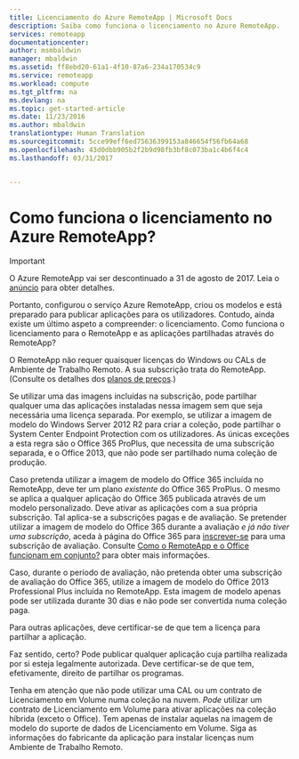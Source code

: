 ```yaml
---
title: Licenciamento do Azure RemoteApp | Microsoft Docs
description: Saiba como funciona o licenciamento no Azure RemoteApp.
services: remoteapp
documentationcenter: 
author: msmbaldwin
manager: mbaldwin
ms.assetid: ff8ebd20-61a1-4f10-87a6-234a170534c9
ms.service: remoteapp
ms.workload: compute
ms.tgt_pltfrm: na
ms.devlang: na
ms.topic: get-started-article
ms.date: 11/23/2016
ms.author: mbaldwin
translationtype: Human Translation
ms.sourcegitcommit: 5cce99eff6ed75636399153a846654f56fb64a68
ms.openlocfilehash: 43d0dbb905b2f2b9d98fb3bf8c073ba1c4b6f4c4
ms.lasthandoff: 03/31/2017


---
```

# <a name="how-does-licensing-work-in-azure-remoteapp"></a>Como funciona o licenciamento no Azure RemoteApp?
> [!IMPORTANT]
> O Azure RemoteApp vai ser descontinuado a 31 de agosto de 2017. Leia o [anúncio](https://go.microsoft.com/fwlink/?linkid=821148) para obter detalhes.
> 
> 

Portanto, configurou o serviço Azure RemoteApp, criou os modelos e está preparado para publicar aplicações para os utilizadores. Contudo, ainda existe um último aspeto a compreender: o licenciamento. Como funciona o licenciamento para o RemoteApp e as aplicações partilhadas através do RemoteApp?

O RemoteApp não requer quaisquer licenças do Windows ou CALs de Ambiente de Trabalho Remoto. A sua subscrição trata do RemoteApp. (Consulte os detalhes dos [planos de preços](https://azure.microsoft.com/pricing/details/remoteapp).)

Se utilizar uma das imagens incluídas na subscrição, pode partilhar qualquer uma das aplicações instaladas nessa imagem sem que seja necessária uma licença separada. Por exemplo, se utilizar a imagem de modelo do Windows Server 2012 R2 para criar a coleção, pode partilhar o System Center Endpoint Protection com os utilizadores. As únicas exceções a esta regra são o Office 365 ProPlus, que necessita de uma subscrição separada, e o Office 2013, que não pode ser partilhado numa coleção de produção.

Caso pretenda utilizar a imagem de modelo do Office 365 incluída no RemoteApp, deve ter um plano *existente* do Office 365 ProPlus. O mesmo se aplica a qualquer aplicação do Office 365 publicada através de um modelo personalizado. Deve ativar as aplicações com a sua própria subscrição. Tal aplica-se a subscrições pagas e de avaliação. Se pretender utilizar a imagem de modelo do Office 365 durante a avaliação *e já não tiver uma subscrição*, aceda à página do Office 365 para [inscrever-se](https://go.microsoft.com/fwlink/p/?LinkID=403802) para uma subscrição de avaliação. Consulte [Como o RemoteApp e o Office funcionam em conjunto?](remoteapp-o365.md) para obter mais informações.

Caso, durante o período de avaliação, não pretenda obter uma subscrição de avaliação do Office 365, utilize a imagem de modelo do Office 2013 Professional Plus incluída no RemoteApp. Esta imagem de modelo apenas pode ser utilizada durante 30 dias e não pode ser convertida numa coleção paga.

Para outras aplicações, deve certificar-se de que tem a licença para partilhar a aplicação.

Faz sentido, certo? Pode publicar qualquer aplicação cuja partilha realizada por si esteja legalmente autorizada. Deve certificar-se de que tem, efetivamente, direito de partilhar os programas.

Tenha em atenção que não pode utilizar uma CAL ou um contrato de Licenciamento em Volume numa coleção na nuvem. *Pode* utilizar um contrato de Licenciamento em Volume para ativar aplicações na coleção híbrida (exceto o Office). Tem apenas de instalar aquelas na imagem de modelo do suporte de dados de Licenciamento em Volume. Siga as informações do fabricante da aplicação para instalar licenças num Ambiente de Trabalho Remoto.


